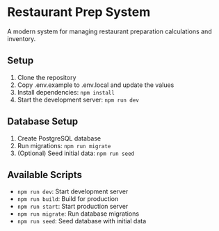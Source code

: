 # Restaurant Prep System

A modern system for managing restaurant preparation calculations and inventory.

## Setup

1. Clone the repository
2. Copy .env.example to .env.local and update the values
3. Install dependencies: `npm install`
4. Start the development server: `npm run dev`

## Database Setup

1. Create PostgreSQL database
2. Run migrations: `npm run migrate`
3. (Optional) Seed initial data: `npm run seed`

## Available Scripts

- `npm run dev`: Start development server
- `npm run build`: Build for production
- `npm run start`: Start production server
- `npm run migrate`: Run database migrations
- `npm run seed`: Seed database with initial data
